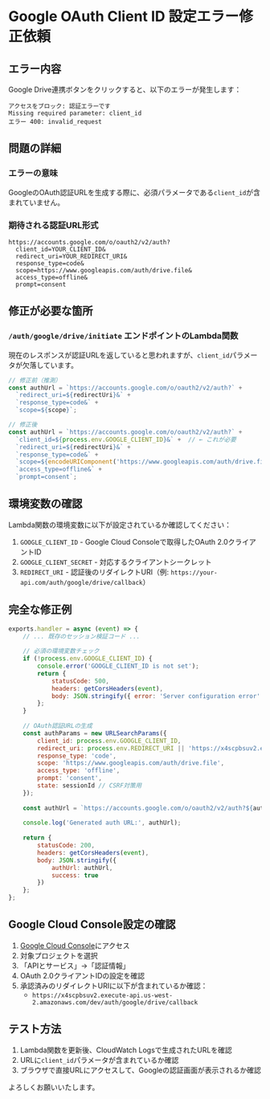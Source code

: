 # Google OAuth Client ID 設定エラー修正依頼

## エラー内容
Google Drive連携ボタンをクリックすると、以下のエラーが発生します：

```
アクセスをブロック: 認証エラーです
Missing required parameter: client_id
エラー 400: invalid_request
```

## 問題の詳細

### エラーの意味
GoogleのOAuth認証URLを生成する際に、必須パラメータである`client_id`が含まれていません。

### 期待される認証URL形式
```
https://accounts.google.com/o/oauth2/v2/auth?
  client_id=YOUR_CLIENT_ID&
  redirect_uri=YOUR_REDIRECT_URI&
  response_type=code&
  scope=https://www.googleapis.com/auth/drive.file&
  access_type=offline&
  prompt=consent
```

## 修正が必要な箇所

### `/auth/google/drive/initiate` エンドポイントのLambda関数

現在のレスポンスが認証URLを返していると思われますが、`client_id`パラメータが欠落しています。

```javascript
// 修正前（推測）
const authUrl = `https://accounts.google.com/o/oauth2/v2/auth?` +
  `redirect_uri=${redirectUri}&` +
  `response_type=code&` +
  `scope=${scope}`;

// 修正後
const authUrl = `https://accounts.google.com/o/oauth2/v2/auth?` +
  `client_id=${process.env.GOOGLE_CLIENT_ID}&` +  // ← これが必要
  `redirect_uri=${redirectUri}&` +
  `response_type=code&` +
  `scope=${encodeURIComponent('https://www.googleapis.com/auth/drive.file')}&` +
  `access_type=offline&` +
  `prompt=consent`;
```

## 環境変数の確認

Lambda関数の環境変数に以下が設定されているか確認してください：

1. `GOOGLE_CLIENT_ID` - Google Cloud Consoleで取得したOAuth 2.0クライアントID
2. `GOOGLE_CLIENT_SECRET` - 対応するクライアントシークレット
3. `REDIRECT_URI` - 認証後のリダイレクトURI（例: `https://your-api.com/auth/google/drive/callback`）

## 完全な修正例

```javascript
exports.handler = async (event) => {
    // ... 既存のセッション検証コード ...
    
    // 必須の環境変数チェック
    if (!process.env.GOOGLE_CLIENT_ID) {
        console.error('GOOGLE_CLIENT_ID is not set');
        return {
            statusCode: 500,
            headers: getCorsHeaders(event),
            body: JSON.stringify({ error: 'Server configuration error' })
        };
    }
    
    // OAuth認証URLの生成
    const authParams = new URLSearchParams({
        client_id: process.env.GOOGLE_CLIENT_ID,
        redirect_uri: process.env.REDIRECT_URI || 'https://x4scpbsuv2.execute-api.us-west-2.amazonaws.com/dev/auth/google/drive/callback',
        response_type: 'code',
        scope: 'https://www.googleapis.com/auth/drive.file',
        access_type: 'offline',
        prompt: 'consent',
        state: sessionId // CSRF対策用
    });
    
    const authUrl = `https://accounts.google.com/o/oauth2/v2/auth?${authParams.toString()}`;
    
    console.log('Generated auth URL:', authUrl);
    
    return {
        statusCode: 200,
        headers: getCorsHeaders(event),
        body: JSON.stringify({
            authUrl: authUrl,
            success: true
        })
    };
};
```

## Google Cloud Console設定の確認

1. [Google Cloud Console](https://console.cloud.google.com/)にアクセス
2. 対象プロジェクトを選択
3. 「APIとサービス」→「認証情報」
4. OAuth 2.0クライアントIDの設定を確認
5. 承認済みのリダイレクトURIに以下が含まれているか確認：
   - `https://x4scpbsuv2.execute-api.us-west-2.amazonaws.com/dev/auth/google/drive/callback`

## テスト方法

1. Lambda関数を更新後、CloudWatch Logsで生成されたURLを確認
2. URLに`client_id`パラメータが含まれているか確認
3. ブラウザで直接URLにアクセスして、Googleの認証画面が表示されるか確認

よろしくお願いいたします。